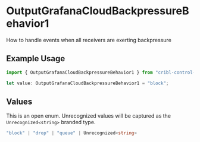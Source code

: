 # OutputGrafanaCloudBackpressureBehavior1

How to handle events when all receivers are exerting backpressure

## Example Usage

```typescript
import { OutputGrafanaCloudBackpressureBehavior1 } from "cribl-control-plane/models";

let value: OutputGrafanaCloudBackpressureBehavior1 = "block";
```

## Values

This is an open enum. Unrecognized values will be captured as the `Unrecognized<string>` branded type.

```typescript
"block" | "drop" | "queue" | Unrecognized<string>
```